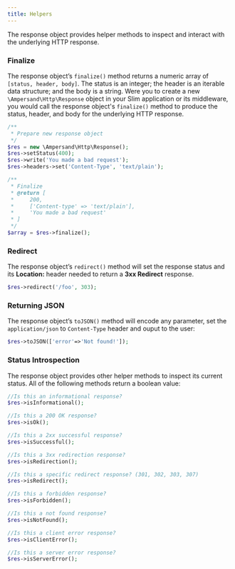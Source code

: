 ```yaml
---
title: Helpers
---
```


The response object provides helper methods to inspect and interact with the underlying HTTP response.

### Finalize

The response object’s `finalize()` method returns a numeric array of `[status, header, body]`. The status is
an integer; the header is an iterable data structure; and the body is a string. Were you to create a new
`\Ampersand\Http\Response` object in your Slim application or its middleware, you would call the response object's
`finalize()` method to produce the status, header, and body for the underlying HTTP response.

```php
/**
 * Prepare new response object
 */
$res = new \Ampersand\Http\Response();
$res->setStatus(400);
$res->write('You made a bad request');
$res->headers->set('Content-Type', 'text/plain');

/**
 * Finalize
 * @return [
 *     200,
 *     ['Content-type' => 'text/plain'],
 *     'You made a bad request'
 * ]
 */
$array = $res->finalize();
```

### Redirect

The response object’s `redirect()` method will set the response status and its **Location:** header needed to
return a **3xx Redirect** response.

```php
$res->redirect('/foo', 303);
```

### Returning JSON

The response object’s `toJSON()` method will encode any parameter, set the `application/json` to `Content-Type` header and ouput to the user:

```php
$res->toJSON(['error'=>'Not found!']);
```

### Status Introspection

The response object provides other helper methods to inspect its current status. All of the following methods
return a boolean value:

```php
//Is this an informational response?
$res->isInformational();

//Is this a 200 OK response?
$res->isOk();

//Is this a 2xx successful response?
$res->isSuccessful();

//Is this a 3xx redirection response?
$res->isRedirection();

//Is this a specific redirect response? (301, 302, 303, 307)
$res->isRedirect();

//Is this a forbidden response?
$res->isForbidden();

//Is this a not found response?
$res->isNotFound();

//Is this a client error response?
$res->isClientError();

//Is this a server error response?
$res->isServerError();
```
